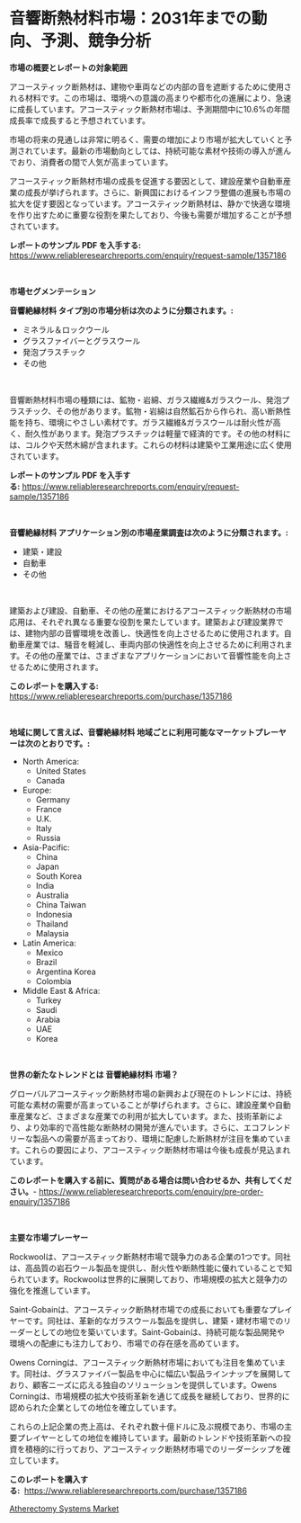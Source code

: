 <p><h1>音響断熱材料市場：2031年までの動向、予測、競争分析</h1></p><p><strong>市場の概要とレポートの対象範囲</strong></p>
<p><p>アコースティック断熱材は、建物や車両などの内部の音を遮断するために使用される材料です。この市場は、環境への意識の高まりや都市化の進展により、急速に成長しています。アコースティック断熱材市場は、予測期間中に10.6%の年間成長率で成長すると予想されています。</p><p>市場の将来の見通しは非常に明るく、需要の増加により市場が拡大していくと予測されています。最新の市場動向としては、持続可能な素材や技術の導入が進んでおり、消費者の間で人気が高まっています。</p><p>アコースティック断熱材市場の成長を促進する要因として、建設産業や自動車産業の成長が挙げられます。さらに、新興国におけるインフラ整備の進展も市場の拡大を促す要因となっています。アコースティック断熱材は、静かで快適な環境を作り出すために重要な役割を果たしており、今後も需要が増加することが予想されています。</p></p>
<p><strong>レポートのサンプル PDF を入手する:</strong> <a href="https://www.reliableresearchreports.com/enquiry/request-sample/1357186">https://www.reliableresearchreports.com/enquiry/request-sample/1357186</a></p>
<p>&nbsp;</p>
<p><strong>市場セグメンテーション</strong></p>
<p><strong>音響絶縁材料 タイプ別の市場分析は次のように分類されます。:</strong></p>
<p><ul><li>ミネラル＆ロックウール</li><li>グラスファイバーとグラスウール</li><li>発泡プラスチック</li><li>その他</li></ul></p>
<p>&nbsp;</p>
<p><p>音響断熱材料市場の種類には、鉱物・岩綿、ガラス繊維&ガラスウール、発泡プラスチック、その他があります。鉱物・岩綿は自然鉱石から作られ、高い断熱性能を持ち、環境にやさしい素材です。ガラス繊維&ガラスウールは耐火性が高く、耐久性があります。発泡プラスチックは軽量で経済的です。その他の材料には、コルクや天然木綿が含まれます。これらの材料は建築や工業用途に広く使用されています。</p></p>
<p><strong>レポートのサンプル PDF を入手する:</strong>&nbsp;<a href="https://www.reliableresearchreports.com/enquiry/request-sample/1357186">https://www.reliableresearchreports.com/enquiry/request-sample/1357186</a></p>
<p>&nbsp;</p>
<p><strong> 音響絶縁材料 アプリケーション別の市場産業調査は次のように分類されます。:</strong></p>
<p><ul><li>建築・建設</li><li>自動車</li><li>その他</li></ul></p>
<p>&nbsp;</p>
<p><p>建築および建設、自動車、その他の産業におけるアコースティック断熱材の市場応用は、それぞれ異なる重要な役割を果たしています。建築および建設業界では、建物内部の音響環境を改善し、快適性を向上させるために使用されます。自動車産業では、騒音を軽減し、車両内部の快適性を向上させるために利用されます。その他の産業では、さまざまなアプリケーションにおいて音響性能を向上させるために使用されます。</p></p>
<p><strong>このレポートを購入する:</strong>&nbsp; <a href="https://www.reliableresearchreports.com/purchase/1357186">https://www.reliableresearchreports.com/purchase/1357186</a></p>
<p>&nbsp;</p>
<p><strong>地域に関して言えば、音響絶縁材料 地域ごとに利用可能なマーケットプレーヤーは次のとおりです。:</strong></p>
<p><ul>
    <li>
        North America:
        <ul>
            <li>United States</li>
            <li>Canada</li>
        </ul>
    </li>
    <li>
        Europe:
        <ul>
            <li>Germany</li>
            <li>France</li>
            <li>U.K.</li>
            <li>Italy</li>
            <li>Russia</li>
        </ul>
    </li>
    <li>
        Asia-Pacific:
        <ul>
            <li>China</li>
            <li>Japan</li>
            <li>South Korea</li>
            <li>India</li>
            <li>Australia</li>
            <li>China Taiwan</li>
            <li>Indonesia</li>
            <li>Thailand</li>
            <li>Malaysia</li>
        </ul>
    </li>
    <li>
        Latin America:
        <ul>
            <li>Mexico</li>
            <li>Brazil</li>
            <li>Argentina Korea</li>
            <li>Colombia</li>
        </ul>
    </li>
    <li>
        Middle East & Africa:
        <ul>
            <li>Turkey</li>
            <li>Saudi</li>
            <li>Arabia</li>
            <li>UAE</li>
            <li>Korea</li>
        </ul>
    </li>
    </ul></p>
<p>&nbsp;</p>
<p><strong>世界の新たなトレンドとは 音響絶縁材料 市場？</strong></p>
<p><p>グローバルアコースティック断熱材市場の新興および現在のトレンドには、持続可能な素材の需要が高まっていることが挙げられます。さらに、建設産業や自動車産業など、さまざまな産業での利用が拡大しています。また、技術革新により、より効率的で高性能な断熱材の開発が進んでいます。さらに、エコフレンドリーな製品への需要が高まっており、環境に配慮した断熱材が注目を集めています。これらの要因により、アコースティック断熱材市場は今後も成長が見込まれています。</p></p>
<p><strong>このレポートを購入する前に、質問がある場合は問い合わせるか、共有してください。</strong>- <a href="https://www.reliableresearchreports.com/enquiry/pre-order-enquiry/1357186">https://www.reliableresearchreports.com/enquiry/pre-order-enquiry/1357186</a></p>
<p>&nbsp;</p>
<p><strong>主要な市場プレーヤー</strong></p>
<p><p>Rockwoolは、アコースティック断熱材市場で競争力のある企業の1つです。同社は、高品質の岩石ウール製品を提供し、耐火性や断熱性能に優れていることで知られています。Rockwoolは世界的に展開しており、市場規模の拡大と競争力の強化を推進しています。</p><p>Saint-Gobainは、アコースティック断熱材市場での成長においても重要なプレイヤーです。同社は、革新的なガラスウール製品を提供し、建築・建材市場でのリーダーとしての地位を築いています。Saint-Gobainは、持続可能な製品開発や環境への配慮にも注力しており、市場での存在感を高めています。</p><p>Owens Corningは、アコースティック断熱材市場においても注目を集めています。同社は、グラスファイバー製品を中心に幅広い製品ラインナップを展開しており、顧客ニーズに応える独自のソリューションを提供しています。Owens Corningは、市場規模の拡大や技術革新を通じて成長を継続しており、世界的に認められた企業としての地位を確立しています。</p><p>これらの上記企業の売上高は、それぞれ数十億ドルに及ぶ規模であり、市場の主要プレイヤーとしての地位を維持しています。最新のトレンドや技術革新への投資を積極的に行っており、アコースティック断熱材市場でのリーダーシップを確立しています。</p></p>
<p><strong>このレポートを購入する:</strong>&nbsp;&nbsp;<a href="https://www.reliableresearchreports.com/purchase/1357186">https://www.reliableresearchreports.com/purchase/1357186</a></p>
<p><p><a href="https://funky-papaya-cf4.notion.site/Atherectomy-Systems-Market-Research-Report-Forecasted-for-Period-from-2024-2031-by-Market-Type-M-c083f4feaeae42b59ef61cd8eba15472">Atherectomy Systems Market</a></p></p>